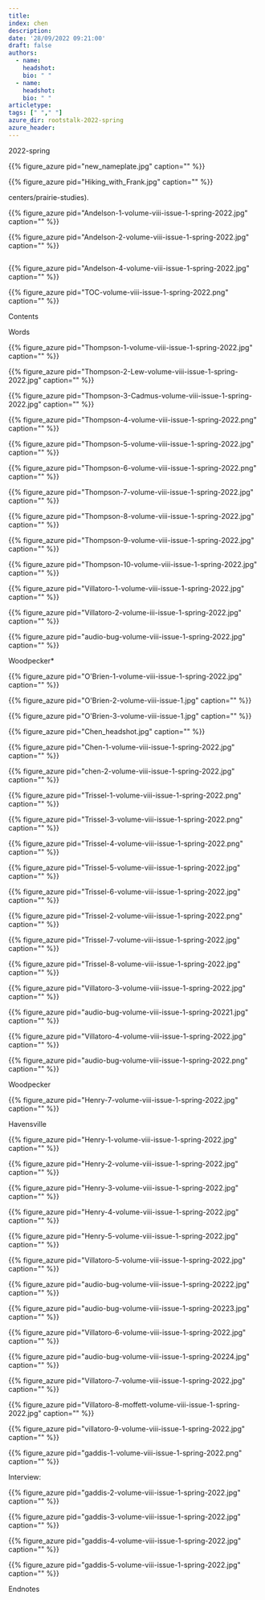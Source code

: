 ```yaml
---
title: 
index: chen
description: 
date: '28/09/2022 09:21:00'
draft: false 
authors: 
  - name: 
    headshot: 
    bio: " "
  - name: 
    headshot: 
    bio: " "
articletype: 
tags: [" "," "] 
azure_dir: rootstalk-2022-spring
azure_header: 
---
```










2022-spring



















{{% figure_azure pid="new_nameplate.jpg" caption="" %}}
















{{% figure_azure pid="Hiking_with_Frank.jpg" caption="" %}}










































































































centers/prairie-studies).



















{{% figure_azure pid="Andelson-1-volume-viii-issue-1-spring-2022.jpg" caption="" %}}












































































































{{% figure_azure pid="Andelson-2-volume-viii-issue-1-spring-2022.jpg" caption="" %}}
















![]()

















{{% figure_azure pid="Andelson-4-volume-viii-issue-1-spring-2022.jpg" caption="" %}}
















{{% figure_azure pid="TOC-volume-viii-issue-1-spring-2022.png" caption="" %}}






Contents





























































































































































































































































































































































































Words



























































































































































































































































































































































{{% figure_azure pid="Thompson-1-volume-viii-issue-1-spring-2022.jpg" caption="" %}}
















































































































































































































{{% figure_azure pid="Thompson-2-Lew-volume-viii-issue-1-spring-2022.jpg" caption="" %}}
















{{% figure_azure pid="Thompson-3-Cadmus-volume-viii-issue-1-spring-2022.jpg" caption="" %}}
























{{% figure_azure pid="Thompson-4-volume-viii-issue-1-spring-2022.png" caption="" %}}








{{% figure_azure pid="Thompson-5-volume-viii-issue-1-spring-2022.jpg" caption="" %}}
















{{% figure_azure pid="Thompson-6-volume-viii-issue-1-spring-2022.png" caption="" %}}
















{{% figure_azure pid="Thompson-7-volume-viii-issue-1-spring-2022.jpg" caption="" %}}
























{{% figure_azure pid="Thompson-8-volume-viii-issue-1-spring-2022.jpg" caption="" %}}








{{% figure_azure pid="Thompson-9-volume-viii-issue-1-spring-2022.jpg" caption="" %}}








{{% figure_azure pid="Thompson-10-volume-viii-issue-1-spring-2022.jpg" caption="" %}}
























{{% figure_azure pid="Villatoro-1-volume-viii-issue-1-spring-2022.jpg" caption="" %}}




















































































{{% figure_azure pid="Villatoro-2-volume-iii-issue-1-spring-2022.jpg" caption="" %}}














{{% figure_azure pid="audio-bug-volume-viii-issue-1-spring-2022.jpg" caption="" %}}




















Woodpecker\*















































{{% figure_azure pid="O'Brien-1-volume-viii-issue-1-spring-2022.jpg" caption="" %}}










































































 







































































































































































































{{% figure_azure pid="O'Brien-2-volume-viii-issue-1.jpg" caption="" %}}








































{{% figure_azure pid="O'Brien-3-volume-viii-issue-1.jpg" caption="" %}}
























{{% figure_azure pid="Chen_headshot.jpg" caption="" %}}












































































































{{% figure_azure pid="Chen-1-volume-viii-issue-1-spring-2022.jpg" caption="" %}}








































{{% figure_azure pid="chen-2-volume-viii-issue-1-spring-2022.jpg" caption="" %}}




















































{{% figure_azure pid="Trissel-1-volume-viii-issue-1-spring-2022.png" caption="" %}}




























































































{{% figure_azure pid="Trissel-3-volume-viii-issue-1-spring-2022.png" caption="" %}}
















{{% figure_azure pid="Trissel-4-volume-viii-issue-1-spring-2022.png" caption="" %}}
















{{% figure_azure pid="Trissel-5-volume-viii-issue-1-spring-2022.jpg" caption="" %}}
























{{% figure_azure pid="Trissel-6-volume-viii-issue-1-spring-2022.jpg" caption="" %}}
























{{% figure_azure pid="Trissel-2-volume-viii-issue-1-spring-2022.png" caption="" %}}
















{{% figure_azure pid="Trissel-7-volume-viii-issue-1-spring-2022.jpg" caption="" %}}












































{{% figure_azure pid="Trissel-8-volume-viii-issue-1-spring-2022.jpg" caption="" %}}












































{{% figure_azure pid="Villatoro-3-volume-viii-issue-1-spring-2022.jpg" caption="" %}}














{{% figure_azure pid="audio-bug-volume-viii-issue-1-spring-20221.jpg" caption="" %}}














































{{% figure_azure pid="Villatoro-4-volume-viii-issue-1-spring-2022.jpg" caption="" %}}














{{% figure_azure pid="audio-bug-volume-viii-issue-1-spring-2022.png" caption="" %}}




















 









Woodpecker















































{{% figure_azure pid="Henry-7-volume-viii-issue-1-spring-2022.jpg" caption="" %}}














Havensville















































































































































































































































{{% figure_azure pid="Henry-1-volume-viii-issue-1-spring-2022.jpg" caption="" %}}
















{{% figure_azure pid="Henry-2-volume-viii-issue-1-spring-2022.jpg" caption="" %}}
































































{{% figure_azure pid="Henry-3-volume-viii-issue-1-spring-2022.jpg" caption="" %}}








































{{% figure_azure pid="Henry-4-volume-viii-issue-1-spring-2022.jpg" caption="" %}}
















{{% figure_azure pid="Henry-5-volume-viii-issue-1-spring-2022.jpg" caption="" %}}








































































{{% figure_azure pid="Villatoro-5-volume-viii-issue-1-spring-2022.jpg" caption="" %}}














{{% figure_azure pid="audio-bug-volume-viii-issue-1-spring-20222.jpg" caption="" %}}
































































{{% figure_azure pid="audio-bug-volume-viii-issue-1-spring-20223.jpg" caption="" %}}














{{% figure_azure pid="Villatoro-6-volume-viii-issue-1-spring-2022.jpg" caption="" %}}














































{{% figure_azure pid="audio-bug-volume-viii-issue-1-spring-20224.jpg" caption="" %}}














{{% figure_azure pid="Villatoro-7-volume-viii-issue-1-spring-2022.jpg" caption="" %}}
























































{{% figure_azure pid="Villatoro-8-moffett-volume-viii-issue-1-spring-2022.jpg" caption="" %}}








{{% figure_azure pid="villatoro-9-volume-viii-issue-1-spring-2022.jpg" caption="" %}}
































{{% figure_azure pid="gaddis-1-volume-viii-issue-1-spring-2022.png" caption="" %}}






























Interview:

































































 

























































































 



















































{{% figure_azure pid="gaddis-2-volume-viii-issue-1-spring-2022.jpg" caption="" %}}
















{{% figure_azure pid="gaddis-3-volume-viii-issue-1-spring-2022.jpg" caption="" %}}








































{{% figure_azure pid="gaddis-4-volume-viii-issue-1-spring-2022.jpg" caption="" %}}
















{{% figure_azure pid="gaddis-5-volume-viii-issue-1-spring-2022.jpg" caption="" %}}














 





 









Endnotes


















































































